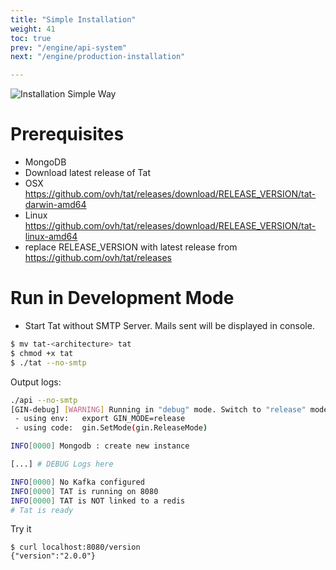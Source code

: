 ```yaml
---
title: "Simple Installation"
weight: 41
toc: true
prev: "/engine/api-system"
next: "/engine/production-installation"

---
```


![Installation Simple Way](/imgs/tat-installation-simple.png?width=50%)

# Prerequisites
* MongoDB
* Download latest release of Tat
 * OSX https://github.com/ovh/tat/releases/download/RELEASE_VERSION/tat-darwin-amd64
 * Linux https://github.com/ovh/tat/releases/download/RELEASE_VERSION/tat-linux-amd64
 * replace RELEASE_VERSION with latest release from https://github.com/ovh/tat/releases

# Run in Development Mode
* Start Tat without SMTP Server. Mails sent will be displayed in console.

```bash
$ mv tat-<architecture> tat
$ chmod +x tat
$ ./tat --no-smtp
```

Output logs:
```bash
./api --no-smtp
[GIN-debug] [WARNING] Running in "debug" mode. Switch to "release" mode in production.
 - using env:	export GIN_MODE=release
 - using code:	gin.SetMode(gin.ReleaseMode)

INFO[0000] Mongodb : create new instance

[...] # DEBUG Logs here

INFO[0000] No Kafka configured
INFO[0000] TAT is running on 8080
INFO[0000] TAT is NOT linked to a redis
# Tat is ready
```

Try it
```
$ curl localhost:8080/version
{"version":"2.0.0"}
```
